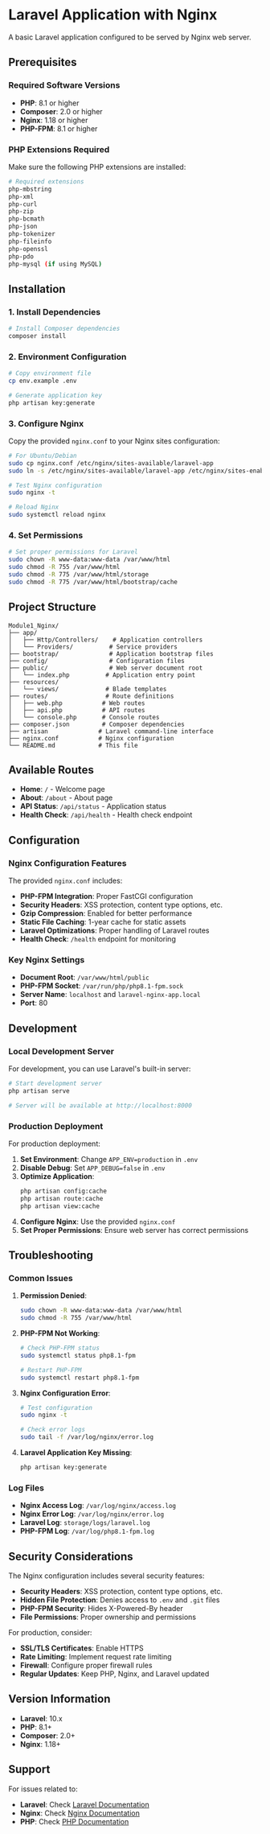 # Laravel Application with Nginx

A basic Laravel application configured to be served by Nginx web server.

## Prerequisites

### Required Software Versions

- **PHP**: 8.1 or higher
- **Composer**: 2.0 or higher
- **Nginx**: 1.18 or higher
- **PHP-FPM**: 8.1 or higher

### PHP Extensions Required

Make sure the following PHP extensions are installed:

```bash
# Required extensions
php-mbstring
php-xml
php-curl
php-zip
php-bcmath
php-json
php-tokenizer
php-fileinfo
php-openssl
php-pdo
php-mysql (if using MySQL)
```

## Installation

### 1. Install Dependencies

```bash
# Install Composer dependencies
composer install
```

### 2. Environment Configuration

```bash
# Copy environment file
cp env.example .env

# Generate application key
php artisan key:generate
```

### 3. Configure Nginx

Copy the provided `nginx.conf` to your Nginx sites configuration:

```bash
# For Ubuntu/Debian
sudo cp nginx.conf /etc/nginx/sites-available/laravel-app
sudo ln -s /etc/nginx/sites-available/laravel-app /etc/nginx/sites-enabled/

# Test Nginx configuration
sudo nginx -t

# Reload Nginx
sudo systemctl reload nginx
```

### 4. Set Permissions

```bash
# Set proper permissions for Laravel
sudo chown -R www-data:www-data /var/www/html
sudo chmod -R 755 /var/www/html
sudo chmod -R 775 /var/www/html/storage
sudo chmod -R 775 /var/www/html/bootstrap/cache
```

## Project Structure

```
Module1_Nginx/
├── app/
│   ├── Http/Controllers/    # Application controllers
│   └── Providers/          # Service providers
├── bootstrap/              # Application bootstrap files
├── config/                 # Configuration files
├── public/                 # Web server document root
│   └── index.php          # Application entry point
├── resources/
│   └── views/             # Blade templates
├── routes/                # Route definitions
│   ├── web.php           # Web routes
│   ├── api.php           # API routes
│   └── console.php       # Console routes
├── composer.json         # Composer dependencies
├── artisan              # Laravel command-line interface
├── nginx.conf           # Nginx configuration
└── README.md            # This file
```

## Available Routes

- **Home**: `/` - Welcome page
- **About**: `/about` - About page
- **API Status**: `/api/status` - Application status
- **Health Check**: `/api/health` - Health check endpoint

## Configuration

### Nginx Configuration Features

The provided `nginx.conf` includes:

- **PHP-FPM Integration**: Proper FastCGI configuration
- **Security Headers**: XSS protection, content type options, etc.
- **Gzip Compression**: Enabled for better performance
- **Static File Caching**: 1-year cache for static assets
- **Laravel Optimizations**: Proper handling of Laravel routes
- **Health Check**: `/health` endpoint for monitoring

### Key Nginx Settings

- **Document Root**: `/var/www/html/public`
- **PHP-FPM Socket**: `/var/run/php/php8.1-fpm.sock`
- **Server Name**: `localhost` and `laravel-nginx-app.local`
- **Port**: 80

## Development

### Local Development Server

For development, you can use Laravel's built-in server:

```bash
# Start development server
php artisan serve

# Server will be available at http://localhost:8000
```

### Production Deployment

For production deployment:

1. **Set Environment**: Change `APP_ENV=production` in `.env`
2. **Disable Debug**: Set `APP_DEBUG=false` in `.env`
3. **Optimize Application**:
   ```bash
   php artisan config:cache
   php artisan route:cache
   php artisan view:cache
   ```
4. **Configure Nginx**: Use the provided `nginx.conf`
5. **Set Proper Permissions**: Ensure web server has correct permissions

## Troubleshooting

### Common Issues

1. **Permission Denied**:
   ```bash
   sudo chown -R www-data:www-data /var/www/html
   sudo chmod -R 755 /var/www/html
   ```

2. **PHP-FPM Not Working**:
   ```bash
   # Check PHP-FPM status
   sudo systemctl status php8.1-fpm
   
   # Restart PHP-FPM
   sudo systemctl restart php8.1-fpm
   ```

3. **Nginx Configuration Error**:
   ```bash
   # Test configuration
   sudo nginx -t
   
   # Check error logs
   sudo tail -f /var/log/nginx/error.log
   ```

4. **Laravel Application Key Missing**:
   ```bash
   php artisan key:generate
   ```

### Log Files

- **Nginx Access Log**: `/var/log/nginx/access.log`
- **Nginx Error Log**: `/var/log/nginx/error.log`
- **Laravel Log**: `storage/logs/laravel.log`
- **PHP-FPM Log**: `/var/log/php8.1-fpm.log`

## Security Considerations

The Nginx configuration includes several security features:

- **Security Headers**: XSS protection, content type options, etc.
- **Hidden File Protection**: Denies access to `.env` and `.git` files
- **PHP-FPM Security**: Hides X-Powered-By header
- **File Permissions**: Proper ownership and permissions

For production, consider:

- **SSL/TLS Certificates**: Enable HTTPS
- **Rate Limiting**: Implement request rate limiting
- **Firewall**: Configure proper firewall rules
- **Regular Updates**: Keep PHP, Nginx, and Laravel updated

## Version Information

- **Laravel**: 10.x
- **PHP**: 8.1+
- **Composer**: 2.0+
- **Nginx**: 1.18+

## Support

For issues related to:

- **Laravel**: Check [Laravel Documentation](https://laravel.com/docs)
- **Nginx**: Check [Nginx Documentation](https://nginx.org/en/docs/)
- **PHP**: Check [PHP Documentation](https://www.php.net/docs.php)
